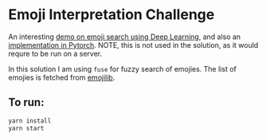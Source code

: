 # Emoji Interpretation Challenge

An interesting [demo on emoji search using Deep Learning](https://deepmoji.mit.edu/), and also an [implementation in Pytorch](https://github.com/huggingface/torchMoji). NOTE, this is not used in the solution, as it would requre to be run on a server.

In this solution I am using `fuse` for fuzzy search of emojies. The list of emojies is fetched from [emojilib](https://unpkg.com/browse/emojilib@3.0.4/dist/emoji-en-US.json).

## To run:

```bash
yarn install
yarn start
```
